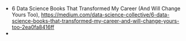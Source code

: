

 - 6 Data Science Books That Transformed My Career (And Will Change Yours Too), https://medium.com/data-science-collective/6-data-science-books-that-transformed-my-career-and-will-change-yours-too-2ea0fa8416ff
 - 
